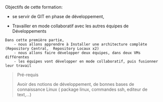 
Objectifs de cette formation:

- se servir de GIT en phase de développement,

- Travailler en mode collaboratif avec les autres équipes de Développements

```
Dans cette première partie, 
    - nous allons apprendre à Installer une architecture complète  (Repository Central,  Repository Locaux x2)
    - nous allons faire développer deux équipes, dans deux VMs différentes
    - les équipes vont développer en mode collaboratif, puis fusionner leur travail
```  

> Pré-requis
>
> Avoir des notions de développement, de bonnes bases de connaissance Linux ( package linux, commandes ssh, editeur de text,...)

